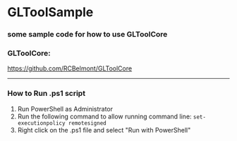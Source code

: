 # GLToolSample
### some sample code for how to use GLToolCore


### GLToolCore:
https://github.com/RCBelmont/GLToolCore


---
### How to Run .ps1 script

1. Run PowerShell as Administrator
2. Run the following command to allow running command line:
```set-executionpolicy remotesigned```
3. Right click on the .ps1 file and select "Run with PowerShell"